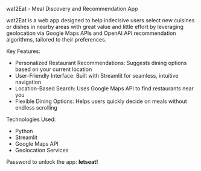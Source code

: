 wat2Eat - Meal Discovery and Recommendation App

wat2Eat is a web app designed to help indecisive users select new cuisines or dishes in nearby areas with great value and little effort by leveraging geolocation via Google Maps APIs and OpenAI API recommendation algorithms,  tailored to their preferences.

Key Features:
- Personalized Restaurant Recommendations: Suggests dining options based on your current location
- User-Friendly Interface: Built with Streamlit for seamless, intuitive navigation
- Location-Based Search: Uses Google Maps API to find restaurants near you
- Flexible Dining Options: Helps users quickly decide on meals without endless scrolling

Technologies Used:
- Python
- Streamlit
- Google Maps API
- Geolocation Services

Password to unlock the app: **letseat!**
